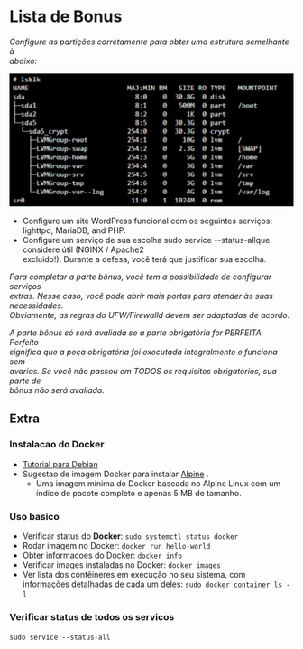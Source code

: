 # Lista de Bonus

*Configure as partições corretamente para obter uma estrutura semelhante à\
abaixo:*

![image4.png](./image4.png)

- Configure um site WordPress funcional com os seguintes serviços:\
lighttpd, MariaDB, and PHP.
- Configure um serviço de sua escolha sudo service --status-allque considere útil (NGINX / Apache2\
excluido!). Durante a defesa, você terá que justificar sua escolha.

*Para completar a parte bônus, você tem a possibilidade de configurar serviços\
extras. Nesse caso, você pode abrir mais portas para atender às suas necessidades.\
Obviamente, as regras do UFW/Firewalld devem ser adaptadas de acordo.*

*A parte bônus só será avaliada se a parte obrigatória for PERFEITA. Perfeito\
significa que a peça obrigatória foi executada integralmente e funciona sem\
avarias. Se você não passou em TODOS os requisitos obrigatórios, sua parte de\
bônus não será avaliada.*

## Extra
### Instalacao do Docker
- [Tutorial para Debian](https://docs.docker.com/engine/install/debian/)
- Sugestao de imagem Docker para instalar [Alpine](https://hub.docker.com/_/alpine/) . 
  - Uma imagem mínima do Docker baseada no Alpine Linux com um índice de pacote completo e apenas 5 MB de tamanho.
### Uso basico
- Verificar status do **Docker**: `sudo systemctl status docker`
- Rodar imagem no Docker: `docker run hello-world`
- Obter informacoes do Docker: `docker info`
- Verificar images instaladas no Docker: `docker images`
- Ver lista dos contêineres em execução no seu sistema, com informações detalhadas de cada um deles: `sudo docker container ls -l`

### Verificar status de todos os servicos
`sudo service --status-all`